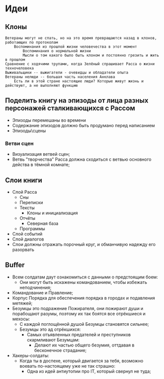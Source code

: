 # Идеи
## Клоны

    Ветераны могут не спать, но на это время превращаются назад в клонов, работающих по протоколам
        Воспоминания из прошлой жизни человечества в этот момент
            Воспоминания о нормальной жизни
            Мысли о том какого было быть клоном и постоянно грезить и жить в прошлом
    Сравнение с ходячими трупами, когда Зелёный спрашивает Расса о жизни техночеловека
    Выживальщики -- выжигатели - очевидцы и обладатели опыта
    Ветераны нелюди -- большая часть населения Анклава
        Есть ли в этой стране настоящие люди? Которые живут жизнь и действуют, а не выполняют функцию




## Поделить книгу на эпизоды от лица разных персонажей сталкивающихся с Рассом

- Эпизоды перемешаны во времени
- Содержание эпизодов должно быть продумано перед написанием
- Эпизоды\сцены



### Ветви сцен

   * Визуализация ветвей сцен;
   * Ветвь "творчества" Расса должна сходиться с ветвью основного действа
     в тёмной комнате;




## Слои книги

- Слой Расса
  - Сны
  - Переписки
  - Тексты
    - Клоны и инициализация
  - Отчёты
    - Северная база
  - Программы
- Слой событий
- Слой диалогов
- Слои должны отражать порочный круг, и обманчивую надежду его разорвать




## Buffer

   * Всем солдатам даут ознакомиться с данными о предстоящим боем:
      * Они могут быть искажены командованием, чтобы избежать неподчинения;
   * Командование и Правление;
   * Корпус Порядка для обеспечения порядка в городах и подавления метяжей;
   * Безумцы это подражение Пожирателя, они пожирают души и порабощают разумы,
     поэтому их так боятся все отрёкшиеся и мехосы:
      * С каждой поглощённой душой Безумцы становятся сильнее;
      * Безумцы это ад отрёкшихся:
         * Самых отъявленных предателей и преступников скармливают Безумцам:
            * Делают их частью общего безумия, оттдавая в бесконечное страдание;
   * Хакеры-солдаты:
      * Когда ты в доспехе, который двигается за тебя,
        возможно воевать по-настоящему уже не так страшно:
         * Одна из идей антиутопии про IT, который свернул не туда;
